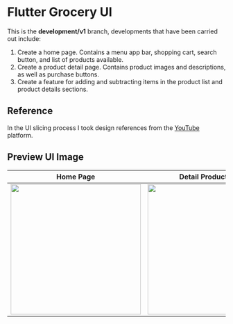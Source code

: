 # Flutter Grocery UI

This is the **development/v1** branch, developments that have been carried out include:
1. Create a home page. Contains a menu app bar, shopping cart, search button, and list of products available.
2. Create a product detail page. Contains product images and descriptions, as well as purchase buttons.
4. Create a feature for adding and subtracting items in the product list and product details sections.

## Reference

In the UI slicing process I took design references from the [YouTube](https://youtu.be/Ih2Joj9hgys?si=OGnWt278uhrnH3R7) platform.

## Preview UI Image

| Home Page    | Detail Product Page |
|--------------|---------------------|
| <img src="https://github.com/achmadfaizalawi/flutter_grocery_ui/blob/development/v1/assets/preview_ui_images/home_page.png?raw=true" width="300"/> | <img src="https://github.com/achmadfaizalawi/flutter_grocery_ui/blob/development/v1/assets/preview_ui_images/detail_product_page.png?raw=true" width="300"/>  